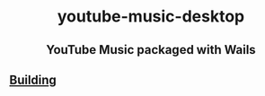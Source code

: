 <div align=center>

# youtube-music-desktop

## YouTube Music packaged with Wails

</div>

## [Building](https://wails.io/docs/gettingstarted/building)
